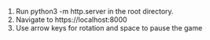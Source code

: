 1. Run python3 -m http.server in the root directory.
2. Navigate to https://localhost:8000
3. Use arrow keys for rotation and space to pause the game
